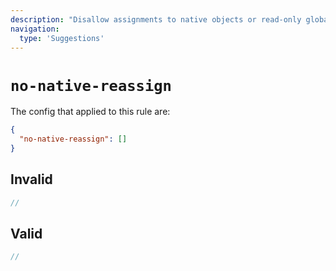 ```yaml
---
description: "Disallow assignments to native objects or read-only global variables"
navigation:
  type: 'Suggestions'
---
```


# `no-native-reassign`

The config that applied to this rule are:

```json
{
  "no-native-reassign": []
}
```

## Invalid

```js invalid
//
```

## Valid

```js valid
//
```
  